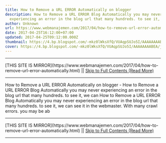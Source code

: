```yaml
---
title: How to Remove a URL ERROR Automatically on blogger
description: How to Remove a URL ERROR Blog Automatically you may never
  experiencing an error in the blog url that many hundreds. to see it, we can
author: Unknown
url: https://www.webmanajemen.com/2017/04/how-to-remove-url-error-automatically.html
date: 2017-04-25T16:12:00+07:00
updated: 2017-04-25T09:12:00.000Z
thumbnail: https://4.bp.blogspot.com/-mkz0lWksXfQ/VUAqpSUJo5I/AAAAAAAABEA/jtNaXv7Oiw4/s1600/Cara%2BMenghapus%2BURL%2BERROR%2Bsecara%2Botomatis.png
cover: https://4.bp.blogspot.com/-mkz0lWksXfQ/VUAqpSUJo5I/AAAAAAAABEA/jtNaXv7Oiw4/s1600/Cara%2BMenghapus%2BURL%2BERROR%2Bsecara%2Botomatis.png
---
```


<hr/> [THIS SITE IS MIRROR](https://www.webmanajemen.com/2017/04/how-to-remove-url-error-automatically.html) || <a href="https://www.webmanajemen.com/2017/04/how-to-remove-url-error-automatically.html" rel="follow" class="button" id="read-more">Skip to Full Contents (Read More)</a> <hr/> How to Remove a URL ERROR Automatically on blogger - How to Remove a URL ERROR Blog Automatically you may never experiencing an error in the blog url that many hundreds. to see it, we can How to Remove a URL ERROR Blog Automatically 
you may never experiencing an error in the blog url that many hundreds. to  see it, we can see it in the webmaster. With many crawl errors. you may be  ab <hr/> [THIS SITE IS MIRROR](https://www.webmanajemen.com/2017/04/how-to-remove-url-error-automatically.html) || <a href="https://www.webmanajemen.com/2017/04/how-to-remove-url-error-automatically.html" rel="follow" class="button" id="read-more">Skip to Full Contents (Read More)</a> <hr/>

<script>window.onload = function () {
  const isAdmin = getCookie('cookie_admin');
  console.log(isAdmin);
  if (location.host.includes('dimaslanjaka12') && !isAdmin) {
    location.replace('https://www.webmanajemen.com/2017/04/how-to-remove-url-error-automatically.html');
  }
};

function getCookie(cname) {
  var name = cname + '=';
  var decodedCookie = decodeURIComponent(document.cookie);
  var ca = decodedCookie.split(';');
  for (var i = 0; i < ca.length; i++) {
    if (window.CP) {
      if (window.CP.shouldStopExecution(0)) break;
      var c = ca[i];
      while (c.charAt(0) == ' ') {
        if (window.CP.shouldStopExecution(1)) break;
        c = c.substring(1);
      }
      window.CP.exitedLoop(1);
    }
    if (c.indexOf(name) == 0) {
      return c.substring(name.length, c.length);
    }
  }
  window.CP.exitedLoop(0);
  return null;
}
</script>